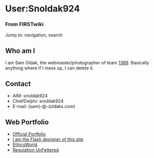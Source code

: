 # User:Snoldak924

### From FIRSTwiki

Jump to: navigation, search


## Who am I

I am Sam Oldak, the webmaster/photographer of team [1389](/index.php/1389
"1389" ). Basically anything where if I mess up, I can delete it.


## Contact

  * AIM: snoldak924 
  * ChiefDelphi: snoldak924 
  * E-mail: (sam)-@-(oldaks.com) 


## Web Portfolio

  * [Official Portfolio](http://sam.oldaks.com "http://sam.oldaks.com" )
  * [I am the Flash designer of this site](http://www.hginteractive.com "http://www.hginteractive.com" )
  * [EthicsWorld](http://www.ethicsworld.com "http://www.ethicsworld.com" )
  * [Regulation UnFettered](http://www.regunf.com "http://www.regunf.com" )


